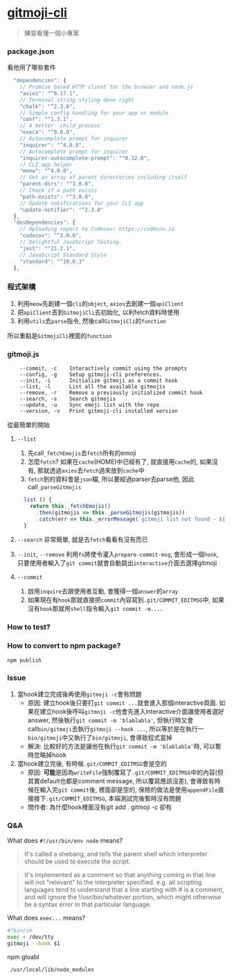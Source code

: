 # [gitmoji-cli](https://github.com/carloscuesta/gitmoji-cli)
> 練習看懂一個小專案

### package.json

看他用了哪些套件

```js
  "dependencies": {
    // Promise based HTTP client for the browser and node.js
    "axios": "^0.17.1",
    // Terminal string styling done right
    "chalk": "^2.3.0",
    // Simple config handling for your app or module
    "conf": "^1.3.1",
    // A better `child_process'
    "execa": "^0.8.0",
    // Autocomplete prompt for inquirer
    "inquirer": "^4.0.0",
    // Autocomplete prompt for inquirer
    "inquirer-autocomplete-prompt": "^0.12.0",
    // CLI app helper
    "meow": "^4.0.0",
    // Get an array of parent directories including itself
    "parent-dirs": "^1.0.0",
    // Check if a path exists
    "path-exists": "^3.0.0",
    // Update notifications for your CLI app
    "update-notifier": "^2.3.0"
  },
  "devDependencies": {
    // Uploading report to Codecov: https://codecov.io
    "codecov": "^3.0.0",
    // Delightful JavaScript Testing.
    "jest": "^21.2.1",
    // JavaScript Standard Style
    "standard": "^10.0.3"
  },
```

### 程式架構

1. 利用``meow``先創建一個``cli``的``object``, ``axios``去創建一個``apiClient``
2. 把``apiClient``丟到``GitmojiCli``去初始化, 以利fetch資料時使用
3. 利用``utils``去``parse``指令, 然後call``GitmojiCli``的``function``

所以重點是``GitmojiCli``裡面的``function``

### gitmoji.js

```
    --commit, -c    Interactively commit using the prompts
    --config, -g    Setup gitmoji-cli preferences.
    --init, -i      Initialize gitmoji as a commit hook
    --list, -l      List all the available gitmojis
    --remove, -r    Remove a previously initialized commit hook
    --search, -s    Search gitmojis
    --update, -u    Sync emoji list with the repo
    --version, -v   Print gitmoji-cli installed version
```

從最簡單的開始

1. ``--list``

	1. 先call``_fetchEmojis``去``fetch``所有的emoji
	2. 怎麼``fetch``? 如果在``cache``(HOME)中已經有了, 就直接用``cache``的, 如果沒有, 那就透過``axios``去``fetch``過來放到``cache``中
	3. ``fetch``到的資料會是``json``檔, 所以要經過parser去parse他, 因此call``_parseGitmojis``
	
	```js
	  list () {
	    return this._fetchEmojis()
	      .then(gitmojis => this._parseGitmojis(gitmojis))
	      .catch(err => this._errorMessage(`gitmoji list not found - ${err.code}`))
	  }
	```


2. ``--search``
	非常簡單, 就是去``fetch``看看有沒有而已

3.	``--init``, ``--remove``
	利用``fs``將使令灌入``prepare-commit-msg``, 會形成一個``hook``, 只要使用者輸入了``git commit``就會自動跳出``interactive``介面去選擇gitmoji
 
4. ``--commit``
	1. 啟用``inquire``去跟使用者互動, 會獲得一個``answer``的``array``
	2. 如果現在有``hook``那就直接把``commit``內容寫到``.git/COMMIT_EDITMSG``中, 如果沒有``hook``那就用``shell``指令輸入``git commit -m....``

### How to test?
### How to convert to npm package?

```sh
npm publish
```

### Issue
1. 當hook建立完成後再使用``gitmoji -c``會有問題
	- 原因: 建立hook後只要打``git commit ...``就會進入那個interactive頁面. 如果在建立hook後呼叫``gitmoji -c``他會先進入interactive介面讓使用者選好answer, 然後執行``git commit -m 'blablabla'``, 但執行時又會call``bin/gitmoji``去執行``gitmoji --hook ...``, 所以等於是在執行一``bin/gitmoji``中又執行了``bin/gitmoji``, 會導致程式當掉
	- 解決: 比較好的方法是讓他在執行``git commit -m 'blablabla'``時, 可以暫時忽略掉hook
2. 當hook建立完後, 有時候``.git/COMMIT_EDITMSG``會是空的
	- 原因: **可能**是因為``writeFile``強制覆寫了``.git/COMMIT_EDITMSG``中的內容(但其實default也都是comment message, 所以覆寫應該沒差), 會導致有時候在輸入完``git commit``後, 裡面卻是空的, 保險的做法是使用``appendFile``直接接下``.git/COMMIT_EDITMSG``, 本端測試完後暫時沒有問題
	- 問作者: 為什麼hook裡面沒有git add . gitmoji -c 卻有

### Q&A
What does ``#!/usr/bin/env node`` means?

> It's called a shebang, and tells the parent shell which interpreter should be used to execute the script.

> It's implemented as a comment so that anything coming in that line will not "relevant" to the interpreter specified. e.g. all scripting languages tend to understand that a line starting with # is a comment, and will ignore the !/usr/bin/whatever portion, which might otherwise be a syntax error in that particular language.

What does ``exec...`` means?

```sh
#!bin/sh
exec < /dev/tty
gitmoji --hook $1
```

npm gloabl

```sh
 /usr/local/lib/node_modules
```